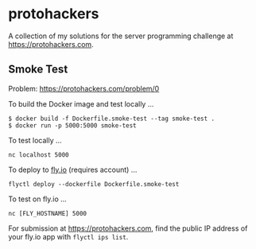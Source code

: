 # protohackers

A collection of my solutions for the server programming challenge at https://protohackers.com.

## Smoke Test
Problem: https://protohackers.com/problem/0

To build the Docker image and test locally ...
```
$ docker build -f Dockerfile.smoke-test --tag smoke-test .
$ docker run -p 5000:5000 smoke-test
```
To test locally ...
```
nc localhost 5000
```

To deploy to [fly.io](https://fly.io/) (requires account) ...
```
flyctl deploy --dockerfile Dockerfile.smoke-test
```
To test on fly.io ...
```
nc [FLY_HOSTNAME] 5000
```
For submission at https://protohackers.com, find the public IP address of your fly.io app with `flyctl ips list`.

